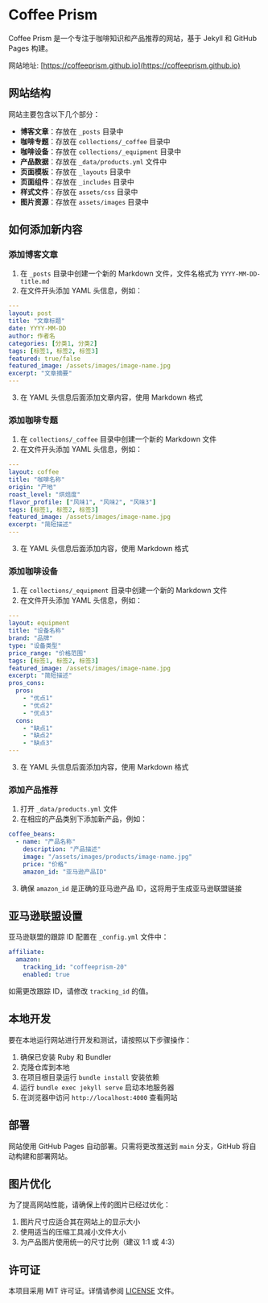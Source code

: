 # Coffee Prism

Coffee Prism 是一个专注于咖啡知识和产品推荐的网站，基于 Jekyll 和 GitHub Pages 构建。

网站地址: [https://coffeeprism.github.io](https://coffeeprism.github.io)

## 网站结构

网站主要包含以下几个部分：

- **博客文章**：存放在 `_posts` 目录中
- **咖啡专题**：存放在 `collections/_coffee` 目录中
- **咖啡设备**：存放在 `collections/_equipment` 目录中
- **产品数据**：存放在 `_data/products.yml` 文件中
- **页面模板**：存放在 `_layouts` 目录中
- **页面组件**：存放在 `_includes` 目录中
- **样式文件**：存放在 `assets/css` 目录中
- **图片资源**：存放在 `assets/images` 目录中

## 如何添加新内容

### 添加博客文章

1. 在 `_posts` 目录中创建一个新的 Markdown 文件，文件名格式为 `YYYY-MM-DD-title.md`
2. 在文件开头添加 YAML 头信息，例如：

```yaml
---
layout: post
title: "文章标题"
date: YYYY-MM-DD
author: 作者名
categories: [分类1, 分类2]
tags: [标签1, 标签2, 标签3]
featured: true/false
featured_image: /assets/images/image-name.jpg
excerpt: "文章摘要"
---
```

3. 在 YAML 头信息后面添加文章内容，使用 Markdown 格式

### 添加咖啡专题

1. 在 `collections/_coffee` 目录中创建一个新的 Markdown 文件
2. 在文件开头添加 YAML 头信息，例如：

```yaml
---
layout: coffee
title: "咖啡名称"
origin: "产地"
roast_level: "烘焙度"
flavor_profile: ["风味1", "风味2", "风味3"]
tags: [标签1, 标签2, 标签3]
featured_image: /assets/images/image-name.jpg
excerpt: "简短描述"
---
```

3. 在 YAML 头信息后面添加内容，使用 Markdown 格式

### 添加咖啡设备

1. 在 `collections/_equipment` 目录中创建一个新的 Markdown 文件
2. 在文件开头添加 YAML 头信息，例如：

```yaml
---
layout: equipment
title: "设备名称"
brand: "品牌"
type: "设备类型"
price_range: "价格范围"
tags: [标签1, 标签2, 标签3]
featured_image: /assets/images/image-name.jpg
excerpt: "简短描述"
pros_cons:
  pros:
    - "优点1"
    - "优点2"
    - "优点3"
  cons:
    - "缺点1"
    - "缺点2"
    - "缺点3"
---
```

3. 在 YAML 头信息后面添加内容，使用 Markdown 格式

### 添加产品推荐

1. 打开 `_data/products.yml` 文件
2. 在相应的产品类别下添加新产品，例如：

```yaml
coffee_beans:
  - name: "产品名称"
    description: "产品描述"
    image: "/assets/images/products/image-name.jpg"
    price: "价格"
    amazon_id: "亚马逊产品ID"
```

3. 确保 `amazon_id` 是正确的亚马逊产品 ID，这将用于生成亚马逊联盟链接

## 亚马逊联盟设置

亚马逊联盟的跟踪 ID 配置在 `_config.yml` 文件中：

```yaml
affiliate:
  amazon:
    tracking_id: "coffeeprism-20"
    enabled: true
```

如需更改跟踪 ID，请修改 `tracking_id` 的值。

## 本地开发

要在本地运行网站进行开发和测试，请按照以下步骤操作：

1. 确保已安装 Ruby 和 Bundler
2. 克隆仓库到本地
3. 在项目根目录运行 `bundle install` 安装依赖
4. 运行 `bundle exec jekyll serve` 启动本地服务器
5. 在浏览器中访问 `http://localhost:4000` 查看网站

## 部署

网站使用 GitHub Pages 自动部署。只需将更改推送到 `main` 分支，GitHub 将自动构建和部署网站。

## 图片优化

为了提高网站性能，请确保上传的图片已经过优化：

1. 图片尺寸应适合其在网站上的显示大小
2. 使用适当的压缩工具减小文件大小
3. 为产品图片使用统一的尺寸比例（建议 1:1 或 4:3）

## 许可证

本项目采用 MIT 许可证。详情请参阅 [LICENSE](LICENSE) 文件。
